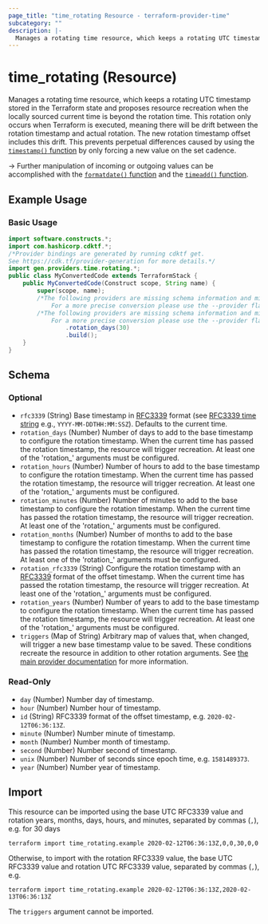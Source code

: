 ```yaml
---
page_title: "time_rotating Resource - terraform-provider-time"
subcategory: ""
description: |-
  Manages a rotating time resource, which keeps a rotating UTC timestamp stored in the Terraform state and proposes resource recreation when the locally sourced current time is beyond the rotation time. This rotation only occurs when Terraform is executed, meaning there will be drift between the rotation timestamp and actual rotation. The new rotation timestamp offset includes this drift. This prevents perpetual differences caused by using the timestamp() function https://www.terraform.io/docs/configuration/functions/timestamp.html by only forcing a new value on the set cadence.
---
```


# time_rotating (Resource)

Manages a rotating time resource, which keeps a rotating UTC timestamp stored in the Terraform state and proposes resource recreation when the locally sourced current time is beyond the rotation time. This rotation only occurs when Terraform is executed, meaning there will be drift between the rotation timestamp and actual rotation. The new rotation timestamp offset includes this drift. This prevents perpetual differences caused by using the [`timestamp()` function](https://www.terraform.io/docs/configuration/functions/timestamp.html) by only forcing a new value on the set cadence.

-> Further manipulation of incoming or outgoing values can be accomplished with the [`formatdate()` function](https://www.terraform.io/docs/configuration/functions/formatdate.html) and the [`timeadd()` function](https://www.terraform.io/docs/configuration/functions/timeadd.html).

## Example Usage

### Basic Usage

```java
import software.constructs.*;
import com.hashicorp.cdktf.*;
/*Provider bindings are generated by running cdktf get.
See https://cdk.tf/provider-generation for more details.*/
import gen.providers.time.rotating.*;
public class MyConvertedCode extends TerraformStack {
    public MyConvertedCode(Construct scope, String name) {
        super(scope, name);
        /*The following providers are missing schema information and might need manual adjustments to synthesize correctly: time.
            For a more precise conversion please use the --provider flag in convert.*/
        /*The following providers are missing schema information and might need manual adjustments to synthesize correctly: time.
            For a more precise conversion please use the --provider flag in convert.*/Rotating.Builder.create(this, "example")
                .rotation_days(30)
                .build();
    }
}
```

<!-- schema generated by tfplugindocs -->
## Schema

### Optional

- `rfc3339` (String) Base timestamp in [RFC3339](https://datatracker.ietf.org/doc/html/rfc3339#section-5.8) format (see [RFC3339 time string](https://tools.ietf.org/html/rfc3339#section-5.8) e.g., `YYYY-MM-DDTHH:MM:SSZ`). Defaults to the current time.
- `rotation_days` (Number) Number of days to add to the base timestamp to configure the rotation timestamp. When the current time has passed the rotation timestamp, the resource will trigger recreation. At least one of the 'rotation_' arguments must be configured.
- `rotation_hours` (Number) Number of hours to add to the base timestamp to configure the rotation timestamp. When the current time has passed the rotation timestamp, the resource will trigger recreation. At least one of the 'rotation_' arguments must be configured.
- `rotation_minutes` (Number) Number of minutes to add to the base timestamp to configure the rotation timestamp. When the current time has passed the rotation timestamp, the resource will trigger recreation. At least one of the 'rotation_' arguments must be configured.
- `rotation_months` (Number) Number of months to add to the base timestamp to configure the rotation timestamp. When the current time has passed the rotation timestamp, the resource will trigger recreation. At least one of the 'rotation_' arguments must be configured.
- `rotation_rfc3339` (String) Configure the rotation timestamp with an [RFC3339](https://datatracker.ietf.org/doc/html/rfc3339#section-5.8) format of the offset timestamp. When the current time has passed the rotation timestamp, the resource will trigger recreation. At least one of the 'rotation_' arguments must be configured.
- `rotation_years` (Number) Number of years to add to the base timestamp to configure the rotation timestamp. When the current time has passed the rotation timestamp, the resource will trigger recreation. At least one of the 'rotation_' arguments must be configured.
- `triggers` (Map of String) Arbitrary map of values that, when changed, will trigger a new base timestamp value to be saved. These conditions recreate the resource in addition to other rotation arguments. See [the main provider documentation](../index.md) for more information.

### Read-Only

- `day` (Number) Number day of timestamp.
- `hour` (Number) Number hour of timestamp.
- `id` (String) RFC3339 format of the offset timestamp, e.g. `2020-02-12T06:36:13Z`.
- `minute` (Number) Number minute of timestamp.
- `month` (Number) Number month of timestamp.
- `second` (Number) Number second of timestamp.
- `unix` (Number) Number of seconds since epoch time, e.g. `1581489373`.
- `year` (Number) Number year of timestamp.

## Import

This resource can be imported using the base UTC RFC3339 value and rotation years, months, days, hours, and minutes, separated by commas (`,`), e.g. for 30 days

```shell
terraform import time_rotating.example 2020-02-12T06:36:13Z,0,0,30,0,0
```

Otherwise, to import with the rotation RFC3339 value, the base UTC RFC3339 value and rotation UTC RFC3339 value, separated by commas (`,`), e.g.

```shell
terraform import time_rotating.example 2020-02-12T06:36:13Z,2020-02-13T06:36:13Z
```

The `triggers` argument cannot be imported.

<!-- cache-key: cdktf-0.17.0-pre.9 input-d32509301852f18a49a73d0812782d260e0436ef99f8eb55de1f7f5955d344fa -->